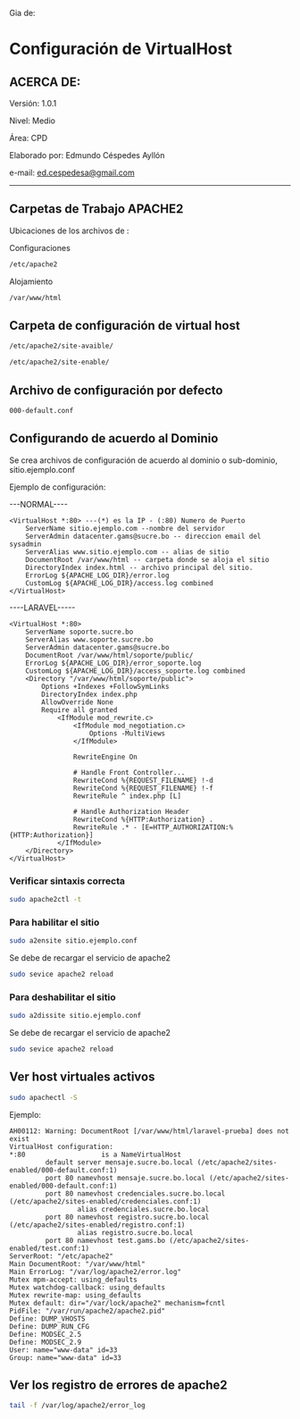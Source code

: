 Gia de:

# Configuración de VirtualHost

## ACERCA DE:

Versión: 1.0.1

Nivel: Medio

Área: CPD

Elaborado por: Edmundo Céspedes Ayllón

e-mail: [ed.cespedesa@gmail.com](ed.cespedesa@gmail.com)

---

## Carpetas de Trabajo APACHE2

Ubicaciones de los archivos de :

Configuraciones

```bash
/etc/apache2
```

Alojamiento

```bash
/var/www/html
```

## Carpeta de configuración de virtual host

```bash
/etc/apache2/site-avaible/
```

```bash
/etc/apache2/site-enable/
```

## Archivo de configuración por defecto

```bash
000-default.conf
```

## Configurando de acuerdo al Dominio

Se crea archivos de configuración de acuerdo al dominio o sub-dominio, sitio.ejemplo.conf

Ejemplo de configuración:

---NORMAL----

```shell-session
<VirtualHost *:80> ---(*) es la IP - (:80) Numero de Puerto
    ServerName sitio.ejemplo.com --nombre del servidor
    ServerAdmin datacenter.gams@sucre.bo -- direccion email del sysadmin
    ServerAlias www.sitio.ejemplo.com -- alias de sitio
    DocumentRoot /var/www/html -- carpeta donde se aloja el sitio
    DirectoryIndex index.html -- archivo principal del sitio.
    ErrorLog ${APACHE_LOG_DIR}/error.log
    CustomLog ${APACHE_LOG_DIR}/access.log combined
</VirtualHost>
```

----LARAVEL-----

```shell-session
<VirtualHost *:80>
    ServerName soporte.sucre.bo
    ServerAlias www.soporte.sucre.bo
    ServerAdmin datacenter.gams@sucre.bo
    DocumentRoot /var/www/html/soporte/public/ 
    ErrorLog ${APACHE_LOG_DIR}/error_soporte.log
    CustomLog ${APACHE_LOG_DIR}/access_soporte.log combined
    <Directory "/var/www/html/soporte/public">
        Options +Indexes +FollowSymLinks
        DirectoryIndex index.php
        AllowOverride None
        Require all granted
            <IfModule mod_rewrite.c>
                <IfModule mod_negotiation.c>
                    Options -MultiViews
                </IfModule>

                RewriteEngine On

                # Handle Front Controller...
                RewriteCond %{REQUEST_FILENAME} !-d
                RewriteCond %{REQUEST_FILENAME} !-f
                RewriteRule ^ index.php [L]

                # Handle Authorization Header
                RewriteCond %{HTTP:Authorization} .
                RewriteRule .* - [E=HTTP_AUTHORIZATION:%{HTTP:Authorization}]
            </IfModule>
    </Directory>
</VirtualHost>
```

### Verificar sintaxis correcta

```bash
sudo apache2ctl -t
```

### Para habilitar el sitio

```bash
sudo a2ensite sitio.ejemplo.conf
```

Se debe de recargar el servicio de apache2

```bash
sudo sevice apache2 reload
```

### Para deshabilitar el sitio

```bash
sudo a2dissite sitio.ejemplo.conf
```

Se debe de recargar el servicio de apache2

```bash
sudo sevice apache2 reload
```

## Ver host virtuales activos

```bash
sudo apachectl -S
```

Ejemplo:

```output
AH00112: Warning: DocumentRoot [/var/www/html/laravel-prueba] does not exist
VirtualHost configuration:
*:80                   is a NameVirtualHost
         default server mensaje.sucre.bo.local (/etc/apache2/sites-enabled/000-default.conf:1)
         port 80 namevhost mensaje.sucre.bo.local (/etc/apache2/sites-enabled/000-default.conf:1)
         port 80 namevhost credenciales.sucre.bo.local (/etc/apache2/sites-enabled/credenciales.conf:1)
                 alias credenciales.sucre.bo.local
         port 80 namevhost registro.sucre.bo.local (/etc/apache2/sites-enabled/registro.conf:1)
                 alias registro.sucre.bo.local
         port 80 namevhost test.gams.bo (/etc/apache2/sites-enabled/test.conf:1)
ServerRoot: "/etc/apache2"
Main DocumentRoot: "/var/www/html"
Main ErrorLog: "/var/log/apache2/error.log"
Mutex mpm-accept: using_defaults
Mutex watchdog-callback: using_defaults
Mutex rewrite-map: using_defaults
Mutex default: dir="/var/lock/apache2" mechanism=fcntl 
PidFile: "/var/run/apache2/apache2.pid"
Define: DUMP_VHOSTS
Define: DUMP_RUN_CFG
Define: MODSEC_2.5
Define: MODSEC_2.9
User: name="www-data" id=33
Group: name="www-data" id=33
```

## Ver los registro de errores de apache2

```bash
tail -f /var/log/apache2/error_log
```
